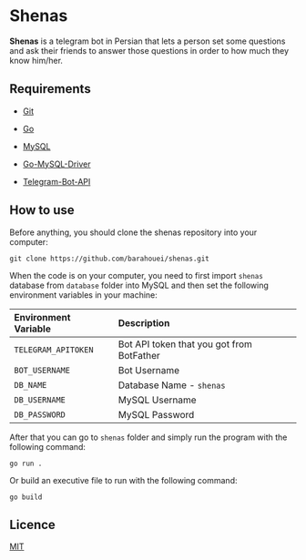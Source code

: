 # Shenas

**Shenas** is a telegram bot in Persian that lets a person set some questions and ask their friends to answer those questions in order to how much they know him/her.

## Requirements

- [Git](https://git-scm.com)

- [Go](https://go.dev)

- [MySQL](https://www.mysql.com)

- [Go-MySQL-Driver](https://github.com/go-sql-driver/mysql)

- [Telegram-Bot-API](https://github.com/go-telegram-bot-api/telegram-bot-api/v5)

## How to use

Before anything, you should clone the shenas repository into your computer:

````
git clone https://github.com/barahouei/shenas.git
````

When the code is on your computer, you need to first import `shenas` database from `database` folder into MySQL and then set the following environment variables in your machine:

| Environment Variable      | Description                                    |
| :------------------------ | :--------------------------------------------- |
| `TELEGRAM_APITOKEN`       | Bot API token that you got from BotFather      |
| `BOT_USERNAME`            | Bot Username                                   |
| `DB_NAME`                 | Database Name - `shenas`                       |
| `DB_USERNAME`             | MySQL Username                                 |
| `DB_PASSWORD`             | MySQL Password                                 |

After that you can go to `shenas` folder and simply run the program with the following command:

````
go run .
````

Or build an executive file to run with the following command:

````
go build
````

## Licence

[MIT](https://choosealicense.com/licenses/mit/)